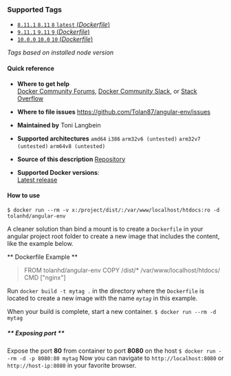 ### **Supported Tags** ###
* [ `8.11.1` `8.11` `8` `latest` (*Dockerfile*) ](https://github.com/Tolan87/angular-env/tree/master/8/Dockerfile)
* [ `9.11.1` `9.11` `9` (*Dockerfile*) ](https://github.com/Tolan87/angular-env/tree/master/9/Dockerfile)
* [ `10.0.0` `10.0` `10` (*Dockerfile*) ](https://github.com/Tolan87/angular-env/tree/master/10/Dockerfile)

*Tags based on installed node version*

#### **Quick reference** ####
* **Where to get help**  
	[Docker Community Forums](https://forums.docker.com/), [Docker Community Slack](https://blog.docker.com/2016/11/introducing-docker-community-directory-docker-community-slack/), or [Stack Overflow](https://stackoverflow.com/search?tab=newest&q=docker)

* **Where to file issues**
<https://github.com/Tolan87/angular-env/issues>

* **Maintained by** 
Toni Langbein

* **Supported architectures**
`amd64` `i386` `arm32v6 (untested)` `arm32v7 (untested)` `arm64v8 (untested)`

* **Source of this description**
[Repository](https://github.com/Tolan87/angular-env)

* **Supported Docker versions**:  
[Latest release](https://github.com/docker/docker-ce/releases/latest)

#### **How to use** ####
```
$ docker run --rm -v x:/project/dist/:/var/www/localhost/htdocs:ro -d tolanhd/angular-env
```
A cleaner solution than bind a mount is to create a `Dockerfile` in your angular project 
root folder to create a new image that includes the content, like the example below.

** Dockerfile Example **
>FROM tolanhd/angular-env
COPY /dist/* /var/www/localhost/htdocs/
CMD ["nginx"]

Run `docker build -t mytag .` in the directory where the `Dockerfile` is located to create a 
new image with the name *`mytag`* in this example.

When your build is complete, start a new container.
`$ docker run --rm -d mytag`

##### ** Exposing port ** #####
Expose the port **80** from container to port **8080** on the host
`$ docker run --rm -d -p 8080:80 mytag`
Now you can navigate to `http://localhost:8080` or `http://host-ip:8080` in your favorite browser.
